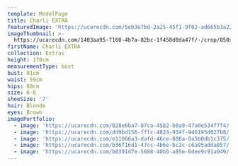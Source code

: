 ```yaml
---
template: ModelPage
title: Charli EXTRA
featuredImage: 'https://ucarecdn.com/5eb3e7bd-2a25-45f1-9f02-ad665b3a2219/'
imageThumbnail: >-
  https://ucarecdn.com/1403aa95-7160-4b7a-82bc-1f458d0da47f/-/crop/850x1115/36,127/-/preview/
firstName: Charli EXTRA
collection: Extras
height: 170cm
measurementType: bust
bust: 81cm
waist: 59cm
hips: 88cm
size: 6-8
shoeSize: '7'
hair: Blonde
eyes: Brown
imagePortfolio:
  - image: 'https://ucarecdn.com/028e6ba7-87ca-4582-b0a9-47a0e534f7f4/'
  - image: 'https://ucarecdn.com/dd9bd156-fffc-4824-934f-946195d027b8/'
  - image: 'https://ucarecdn.com/e11066a3-dafd-46ce-886a-0a5b0db1c375/'
  - image: 'https://ucarecdn.com/b36f16d1-47cc-4b6e-bc2c-c6a95adda057/'
  - image: 'https://ucarecdn.com/b0391d7e-5688-40b5-a85e-6dee9c91a949/'
---
```


